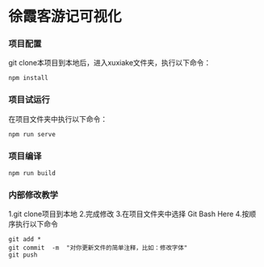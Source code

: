 # 徐霞客游记可视化

### 项目配置
git clone本项目到本地后，进入xuxiake文件夹，执行以下命令：
```
npm install
```

### 项目试运行
在项目文件夹中执行以下命令：
```
npm run serve
```

### 项目编译
```
npm run build
```

### 内部修改教学
1.git clone项目到本地
2.完成修改
3.在项目文件夹中选择 Git Bash Here
4.按顺序执行以下命令
```
git add *
git commit  -m  "对你更新文件的简单注释，比如：修改字体"
git push
```
